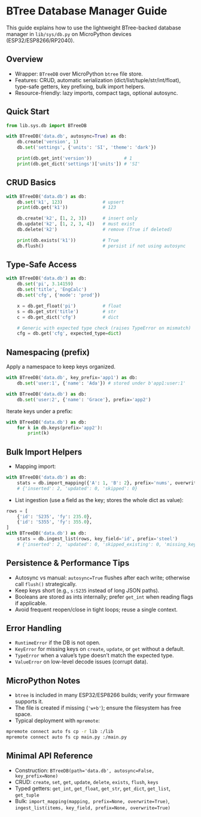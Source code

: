 # BTree Database Manager Guide

This guide explains how to use the lightweight BTree-backed database manager in `lib/sys/db.py` on MicroPython devices (ESP32/ESP8266/RP2040).

## Overview
- Wrapper: `BTreeDB` over MicroPython `btree` file store.
- Features: CRUD, automatic serialization (dict/list/tuple/str/int/float), type-safe getters, key prefixing, bulk import helpers.
- Resource-friendly: lazy imports, compact tags, optional autosync.

## Quick Start
```python
from lib.sys.db import BTreeDB

with BTreeDB('data.db', autosync=True) as db:
    db.create('version', 1)
    db.set('settings', {'units': 'SI', 'theme': 'dark'})

    print(db.get_int('version'))            # 1
    print(db.get_dict('settings')['units']) # 'SI'
```

## CRUD Basics
```python
with BTreeDB('data.db') as db:
    db.set('k1', 123)               # upsert
    print(db.get('k1'))             # 123

    db.create('k2', [1, 2, 3])      # insert only
    db.update('k2', [1, 2, 3, 4])   # must exist
    db.delete('k2')                 # remove (True if deleted)

    print(db.exists('k1'))          # True
    db.flush()                      # persist if not using autosync
```

## Type-Safe Access
```python
with BTreeDB('data.db') as db:
    db.set('pi', 3.14159)
    db.set('title', 'EngCalc')
    db.set('cfg', {'mode': 'prod'})

    x = db.get_float('pi')          # float
    s = db.get_str('title')         # str
    c = db.get_dict('cfg')          # dict

    # Generic with expected type check (raises TypeError on mismatch)
    cfg = db.get('cfg', expected_type=dict)
```

## Namespacing (prefix)
Apply a namespace to keep keys organized.
```python
with BTreeDB('data.db', key_prefix='app1') as db:
    db.set('user:1', {'name': 'Ada'}) # stored under b'app1:user:1'

with BTreeDB('data.db') as db:
    db.set('user:2', {'name': 'Grace'}, prefix='app2')
```
Iterate keys under a prefix:
```python
with BTreeDB('data.db') as db:
    for k in db.keys(prefix='app2'):
        print(k)
```

## Bulk Import Helpers
- Mapping import:
```python
with BTreeDB('data.db') as db:
    stats = db.import_mapping({'A': 1, 'B': 2}, prefix='nums', overwrite=False)
    # {'inserted': 2, 'updated': 0, 'skipped': 0}
```
- List ingestion (use a field as the key; stores the whole dict as value):
```python
rows = [
    {'id': 'S235', 'fy': 235.0},
    {'id': 'S355', 'fy': 355.0},
]
with BTreeDB('data.db') as db:
    stats = db.ingest_list(rows, key_field='id', prefix='steel')
    # {'inserted': 2, 'updated': 0, 'skipped_existing': 0, 'missing_key': 0}
```

## Persistence & Performance Tips
- Autosync vs manual: `autosync=True` flushes after each write; otherwise call `flush()` strategically.
- Keep keys short (e.g., `s:S235` instead of long JSON paths).
- Booleans are stored as ints internally; prefer `get_int` when reading flags if applicable.
- Avoid frequent reopen/close in tight loops; reuse a single context.

## Error Handling
- `RuntimeError` if the DB is not open.
- `KeyError` for missing keys on `create`, `update`, or `get` without a default.
- `TypeError` when a value’s type doesn’t match the expected type.
- `ValueError` on low-level decode issues (corrupt data).

## MicroPython Notes
- `btree` is included in many ESP32/ESP8266 builds; verify your firmware supports it.
- The file is created if missing (`'w+b'`); ensure the filesystem has free space.
- Typical deployment with `mpremote`:
```bash
mpremote connect auto fs cp -r lib :/lib
mpremote connect auto fs cp main.py :/main.py
```

## Minimal API Reference
- Construction: `BTreeDB(path='data.db', autosync=False, key_prefix=None)`
- CRUD: `create`, `set`, `get`, `update`, `delete`, `exists`, `flush`, `keys`
- Typed getters: `get_int`, `get_float`, `get_str`, `get_dict`, `get_list`, `get_tuple`
- Bulk: `import_mapping(mapping, prefix=None, overwrite=True)`, `ingest_list(items, key_field, prefix=None, overwrite=True)`

